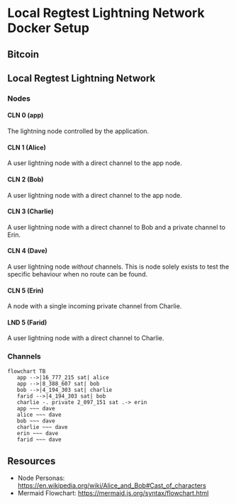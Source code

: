 Local Regtest Lightning Network Docker Setup
===

## Bitcoin

## Local Regtest Lightning Network
### Nodes
#### CLN 0 (app)
The lightning node controlled by the application.

#### CLN 1 (Alice)
A user lightning node with a direct channel to the app node.

#### CLN 2 (Bob)
A user lightning node with a direct channel to the app node.

#### CLN 3 (Charlie)
A user lightning node with a direct channel to Bob and a private channel to Erin.

#### CLN 4 (Dave)
A user lightning node _without_ channels.
This is node solely exists to test the specific behaviour when no route can be found. 

#### CLN 5 (Erin)
A node with a single incoming private channel from Charlie.

#### LND 5 (Farid)
A user lightning node with a direct channel to Charlie.


### Channels
```mermaid
flowchart TB
   app -->|16_777_215 sat| alice
   app -->|8_388_607 sat| bob
   bob -->|4_194_303 sat| charlie
   farid -->|4_194_303 sat| bob
   charlie -. private 2_097_151 sat .-> erin
   app ~~~ dave
   alice ~~~ dave
   bob ~~~ dave
   charlie ~~~ dave
   erin ~~~ dave
   farid ~~~ dave
```


## Resources
- Node Personas: https://en.wikipedia.org/wiki/Alice_and_Bob#Cast_of_characters
- Mermaid Flowchart: https://mermaid.js.org/syntax/flowchart.html
